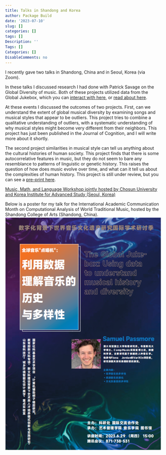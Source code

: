 ```yaml
---
title: Talks in Shandong and Korea
author: Package Build
date: '2023-07-10'
slug: []
categories: []
tags: []
Description: ''
Tags: []
Categories: []
DisableComments: no
---
```


I recently gave two talks in Shandong, China and in Seoul, Korea (via Zoom). 

In these talks I discussed research I had done with Patrick Savage on the Global Diversity of music. Both of these projects utilized data from the Global Jukebox, which you can [interact with here](www.theglobaljukebox.org), or [read about here](https://journals.plos.org/plosone/article?id=10.1371/journal.pone.0275469).

At these events I discussed the outcomes of two projects. First, can we understand the extent of global musical diversity by examining songs and musical styles that appear to be outliers. This project tries to combine a qualitative understanding of outliers, with a systematic understanding of why musical styles might become very different from their neighbors. This project has just been published in the Journal of Cognition, and I will write more about it shortly. 

The second project similarities in musical style can tell us anything about the cultural histories of human society. This project finds that there is some autocorrelative features in music, but they do not seem to bare any resemblance to patterns of linguistic or genetic history. This raises the question of how does music evolve over time, and what can it tell us about the complexities of human history. This project is still under review, but you can see a [pre-print here](https://psyarxiv.com/pty34/).

[Music, Math, and Language Workshop jointly hosted by Chosun University and Korea Institute for Advanced Study (Seoul, Korea)](https://sites.google.com/view/music-math-language/program?authuser=0)

Below is a poster for my talk for the International Academic Communication Month on Computational Analysis of World Traditional Music, hosted by the Shandong College of Arts (Shandong, China).
![](./image001.png)